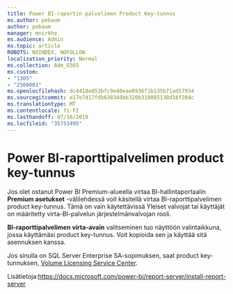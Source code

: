 ```yaml
---
title: Power BI-raportin palvelimen Product Key-tunnus
ms.author: pebaum
author: pebaum
manager: mnirkhe
ms.audience: Admin
ms.topic: article
ROBOTS: NOINDEX, NOFOLLOW
localization_priority: Normal
ms.collection: Adm_O365
ms.custom:
- "1305"
- "2500001"
ms.openlocfilehash: dc4418ed53bfc9e40eae8936f1b135b71ad57934
ms.sourcegitcommit: e17e7d17fdb638349bb320b318085138d18f284c
ms.translationtype: MT
ms.contentlocale: fi-FI
ms.lasthandoff: 07/16/2019
ms.locfileid: "35753495"
---
```

# <a name="power-bi-report-server-product-key"></a>Power BI-raporttipalvelimen product key-tunnus

Jos olet ostanut Power BI Premium-alueella virtaa BI-hallintaportaalin **Premium asetukset** -välilehdessä voit käsitellä virtaa BI-raporttipalvelimen product key-tunnus. Tämä on vain käytettävissä Yleiset valvojat tai käyttäjät on määritetty virta-BI-palvelun järjestelmänvalvojan rooli.

**BI-raporttipalvelimen virta-avain** valitseminen tuo näyttöön valintaikkuna, jossa käyttämäsi product key-tunnus. Voit kopioida sen ja käyttää sitä asennuksen kanssa.

Jos sinulla on SQL Server Enterprise SA-sopimuksen, saat product key-tunnuksen, [Volume Licensing Service Center](https://www.microsoft.com/Licensing/servicecenter/).

Lisätietoja:https://docs.microsoft.com/power-bi/report-server/install-report-server

